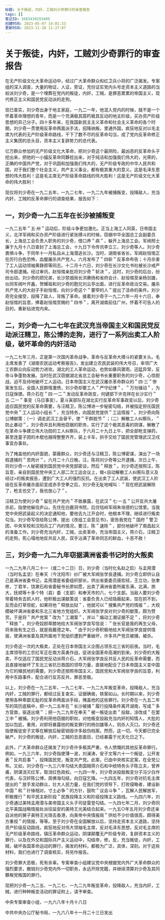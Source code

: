 ```yaml
---
标题: 关于叛徒，内奸，工贼刘少奇罪行的审查报告
tags: []
笔记ID: 1683439293409
创建时间: 2023-05-07 14:01:33
更新时间: 2023-11-28 11:27:07
---
```


# 关于叛徒，内奸，工贼刘少奇罪行的审查报告

在无产阶级文化大革命运动中，经过广大革命群众和红卫兵小将的广泛揭发。专案组的深入调查，大量的物证，人证，旁证，充份证实党内头号走资本主义道路的当权派刘少奇，是一个埋葬在党内的叛徒，内奸，工贼，是罪恶累累的帝国主义，现代修正主义和国民党反动派的走狗。

现已查实，刘少奇出身于地主家庭，一九二一年，他混入党内的时候，就不是一个怀着革命理想的青年，而是一个充满极其腐朽极其反动的地主阶级，买办资产阶级思想的异己分子。四十多年来，在我国新民主主义革命和社会主义革命的各个时期，刘少奇一贯使用反革命两面派手法，招降纳叛，里通外国，疯狂地反对以毛主席为代表的无产阶级革命路线，干下了数不尽的反革命勾当，成了党内反革命修正主义集团的总头目，资本主义复辟势力的总代表。

亿万群众参加的无产阶级文化大革命，把刘少奇这个最阴险，最凶恶的反革命头子挖出来，把他的一小撮反革命同夥挖出来，对于纯洁和加强我们伟大的，光荣的，正确的中国共产党，对于巩固和加强我们伟大的，无产阶级专政的中华人民共和国，对于我们整个社会主义，共产主义事业，都有极其重大的意义。这是毛泽东思想的伟大胜利！这是毛主席无产阶级革命路线的伟大胜利！这是无产阶级文化大革命的伟大胜利！

现仅将刘少奇在一九二五年，一九二七年，一九二九年被捕叛变，投降敌人，充当内奸，工贼的反革命罪行的调查结果，报告如下：

## 一，刘少奇一九二五年在长沙被捕叛变

一九二五年＂五·卅＂运动后，阶级斗争更加激化。正当上海工人同英，日帝国主义，北洋军阀和买办资产阶级进行紧张搏斗的时候，窃据中华全国总工会副委员长，上海总工会负责人职务的刘少奇，借口养＂病＂，躲开上海总工会。军阀邢士廉于九月十八日查封了上海总工会，十九日下令传讯李立三，刘少奇等人。刘少奇畏惧斗争，于同年十一月私自从上海潜逃长沙。当时，湖南省省长，军阀赵恒惕正在厉行白色恐怖，血腥屠杀共产党人。六月发布了＂四斩＂反革命布告；十月杀害了工人运动领袖黄静原等同志。十二月十六日，刘少奇在长沙文化书社被长沙戒严司令部逮捕。经过审讯，赵恒惕亲批将刘少奇＂斩决＂。这时，刘少奇的后台，纷纷出动。刘少奇的把兄弟，长沙禁烟局长洪赓扬和省府会计、赵恒惕至亲杨剑雄，伙同军阀叶开鑫，贺耀祖和刘少奇的胞兄刘云亭出面，进行反革命政治交易。屠杀共产党人的大刽子手赵恒惕，向刘少奇这个＂要宰的人＂提出了活命的条件。刘少奇完全接受，投降了敌人，背叛了革命。接着刘少奇于一九二六年一月十六日，奉赵恒惕的旨意，捧着赵恒惕赏赐的＂四书＂，离开湖南前往广州，怀着不可告人的目的，重新钻进党内来。

## 二，刘少奇一九二七年在武汉充当帝国主义和国民党反动派汪精卫，陈公博的走狗，进行了一系列出卖工人阶级，破坏革命的内奸活动

一九二七年三月，正是第一次国内革命战争，革命与反革命大搏斗的紧要关头。毛主席发表了《湖南农民运动考察报告》，发出建立农民武装的伟大号召，率领广大工农群众向反动势力进攻。湖北的工人革命运动，也势如暴风骤雨，迅猛异常，反帝斗争蓬勃发展。当时在武汉窃据湖北省总工会秘书长重要职务的刘少奇，心惊胆战，迫不及待地破坏工人运动。日本帝国主义在武汉屠杀革命群众的＂四·三＂惨案发生后，全国人民群情激愤，刘少奇却要工人＂严守纪律＂，＂万勿骚动＂，为日寇保镖。蒋介石在＂四·一二＂发动反革命政变，何键部下许克祥在长沙实行＂五·二一＂事变（马日事变），夏斗寅部队在湖北实行反革命军事政变以后，刘少奇适应国民党的反革命需要，与汪精卫，陈公博进一步秘密勾结，并被指定担任国民党中央＂工人运动小组长＂，充当特务，向国民党提供＂工运情报＂。刘少奇向陈公博献策：（一）调走武汉工会骨干，使＂干群脱节＂；（二）解散工人纠察队，＂防止暴动＂。刘少奇并且利用他窃据的职务，实行了这个极其恶毒的阴谋，解散了在革命斗争建立伟大功勋的工人纠察队，于六月二十九日上午，把全部枪支弹药，甚至连童子团的木棍也捆得整整齐齐，装上卡车，拱手交给了国民党管理武汉卫戍事宜办事处。

为了掩盖他的内奸面貌，蒙蔽群众，刘少奇还与汪精卫，陈公博密谋，演出了一场假逮捕的＂苦肉计＂。六月二十八日晚，汪，陈将刘少奇等公开逮捕，次日上午，将刘少奇一人秘密接到国民党中央党部密谈，然后＂释放＂。刘少奇还按照汪，陈旨意，亲自到国民党中央工人部二次工运会议上，做<自动解散工人纠察队意义及经过>的叛卖报告，遭到广大工人的强烈反抗。在出卖了工人武装，使武汉工人阶级在反革命屠杀面前变成赤手空拳之后，刘少奇无耻地喊叫：＂现在把武装解除了，枪支也交了，我也放心了＂。

汪精卫为使刘少奇＂留在共产党内＂不致暴露，在武汉＂七·一五＂公开反共大屠杀前，指使他躲往庐山，先住在白鹿洞书院，后住牯岭军阀朱培德的公馆里。当我党中央把武装起义的决定通知他，要他去九江开会时，他根本不理，继续进行叛卖勾当。刘少奇写信给陈公博，提出《改组工会意见书》，密告我党在＂国府＂警卫团，中央军校和汉阳兵工厂内的情况，要汪，陈＂速除＂，部份地破坏了南昌起义的准备工作。刘少奇充当内奸，工贼，出卖革命，充当帝国主义，蒋介石，汪精卫的走狗，死心塌地地反共反人民，双手沾满了革命同志的鲜血，十恶不赦！

## 三，刘少奇一九二九年窃据满洲省委书记时的大叛卖

一九二九年八月二十一（或二十二日）日，刘少奇（当时化名赵之启）与孟用潜（当时名孟坚）在奉天（今沈阳市）纱厂被大军阀张学良逮捕。刘少奇立即供认自己是满洲省委书记，孟用潜是省委组织部长，供出省委委员唐宏经，王立功，张聿修，丁君羊，饶漱石和省委秘书长廖如愿，出卖了满洲省委所属东满，北满，旅大，抚顺等十多个特（县）委（支部）和奉天市的六，七个支部。当敌人要刘少奇带着特务去抓人时，他积极出谋献策说：省委负责人已经隐蔽起来，现在抓不到，反而会打草惊蛇，如果将他＂释放出狱＂，他就可以＂搜集共产党的情报＂，大规模破坏满洲省委和东北三省地方党组织。大军阀张学良对刘少奇的献策，颇为赞赏。于是将＂共产党案＂改为＂工潮案＂，并以＂煽动工潮证据不足＂，将刘少奇＂释放＂。刘少奇奴颜卑膝地给大军阀张学良写信说：＂张长官是我的再生父母，将来我有生之日，就是我戴德之年。＂由于刘少奇积极地给大军阀张学良提供情报，使满洲省委及其所属地下党组织遭到严重破坏，许多共产党员被捕，被杀。

刘少奇这一次的大叛卖，正处在日本帝国主义企图占领东北三省的前夜。当时，毛主席领导的工农红军正在南方英勇作战，促进全国革命高潮的到来。刘少奇的大叛卖，不仅适应了国民党反动派蒋介石，大军阀张学良反共反人民的反革命需要，而且直接地破坏了东北三省抗日救国的领导力量，直接地配合了日本帝国主义变中国为它的殖民地的需要。刘少奇还按照帝国主义，国民党和大军阀张学良的旨意，利用中东路事件，配合进行反苏反共，罪恶至极。

以上，刘少奇在一九二五年，一九二七年，一九二九年叛变革命，投降敌人，充当内奸，工贼的罪行，都经过反复查实，证据确凿，铁案如山。长时期以来，刘少奇使用各种卑鄙无耻的反革命两面派手段，掩盖他的这些罪行。刘少奇在一九五二年写的简历底稿中，把一九二五年在＂长沙被捕＂履行投降条件离开湖南，写成＂多方营救，驱逐出境＂；把一九二九年在奉天＂被一叛徒出卖＂投敌，涂改成＂在罢工中＂被捕。刘少奇利用他窃据的职权，对他叛变投敌充当内奸的知情人，大批的加以包庇，重用，对即将暴露他的叛变罪行的杨剑雄等人，则杀人灭口。刘少奇还指使叛徒安子文等在解放后秘密销毁许多敌伪档案。然而，这一切，今天都已完全破产。刘少奇的叛徒，内奸，工贼的丑恶面目，已经暴露于光天化日之下。

此外，广大革命群众还揭发了刘少奇许多极其严重，令人愤慨的其他反革命罪行。例如，一九三六年，刘少奇指使薄一波，刘澜涛，安子文等六十一个叛徒，公开发表＂反共启事＂，投降国民党，叛变共产党。此案，已由中央核实定案，在全党公布。又如，刘少奇在一九三六年勾结大卖国贼蒋介石和中统特务头子陈立夫，曾养甫，阴谋消灭红军，取消红色政权。一九四一年，刘少奇派投敌叛变分子冯少白作代表，与汉奸陈公博，周佛海勾结，向日寇乞降。一九四五年，刘少奇对抗毛主席提出的＂放手发动群众，壮大人民力量，在我们党的领导下，打败侵略者，建设新中国＂和＂针锋相对，寸土必争＂的方针，鼓吹＂议会斗争＂，瓦解人民解放军，积极推行＂和平民主新阶段＂民族投降主义和阶级投降主义路线。一九四六年，刘少奇通过美特孟用潜与美帝国主义头子司徒雷登勾结。一九四七年二月，刘少奇同北平美国战略情报处派往延安的美特王光美结合起来。一九五○年五月刘少奇还亲自派他的舅子美特王光琦去香港，向美帝中央情报局＂供给不少价值很高，颇得美方重视＂的情报，等等。至于刘少奇在全国解放以后，坚持走资本主义道路，坚持资产阶级反动路线，疯狂地反对伟大领袖毛主席，反对毛泽东思想，反对毛主席的无产阶级革命路线，镇压革命群众运动，阴谋颠覆无产阶级专政，复辟资本主义的罪行，以及在外交和国际共产主义运动中，勾结帝，修，反，充当叛徒，内奸，工贼，破坏各国革命运动的罪行，揭发的材料，都极为广泛，具体，深刻。对于这些材料，我们也进行了调查核实，将另作报告。

刘少奇罪大恶极，死有余辜。专案审查小组建议党中央根据党内外广大革命群众的强烈要求，撤销刘少奇党内外一切职务，永远开除党籍，并继续清算刘少奇及其同夥叛党叛国的罪行。

现把刘少奇一九二五、一九二七、一九二九年叛变革命，投降敌人，充当内奸，工贼，进行种种叛变活动的罪证附上，请予审查。

中央专案审查小组，一九六八年十月十八日

中共中央办公厅秘书局，一九六八年十一月二十三日发出
